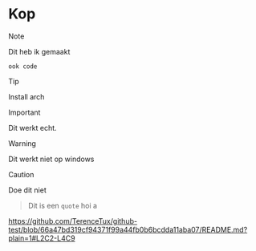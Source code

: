 # Kop


> [!NOTE]
> Dit heb ik gemaakt
> ```
> ook code
> ```

> [!TIP]
> Install arch

> [!IMPORTANT]
> Dit werkt echt.

> [!WARNING]
> Dit werkt niet op windows

> [!CAUTION]
> Doe dit niet

> Dit is een `quote`
hoi
a

https://github.com/TerenceTux/github-test/blob/66a47bd319cf94371f99a44fb0b6bcdda11aba07/README.md?plain=1#L2C2-L4C9

